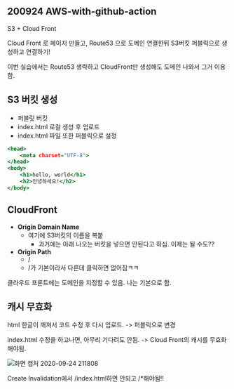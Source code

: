 ## 200924 AWS-with-github-action

S3 + Cloud Front

Cloud Front 로 페이지 만들고, Route53 으로 도메인 연결한뒤 S3버킷 퍼블릭으로 생성하고 연결하기!

이번 실습에서는 Route53 생략하고 CloudFront만 생성해도 도메인 나와서 그거 이용함.



## S3 버킷 생성

- 퍼블릿 버킷
- index.html 로컬 생성 후 업로드
- index.html 파일 또한 퍼블릭으로 설정

```index.html
<head>
    <meta charset="UTF-8">
</head>
<body>
	<h1>hello, world</h1>
	<h2>안녕하세요!</h2>
</body>
```



## CloudFront

- **Origin Domain Name** 
  - 여기에 S3버킷의 이름을 복붙
    - 과거에는 아래 나오는 버킷을 넣으면 안된다고 하심. 이제는 될 수도??
- **Origin Path**
  - /
  - /가 기본이라서 다른데 클릭하면 없어짐ㅋㅋ



클라우드 프론트에는 도메인을 지정할 수 있음. 나는 기본으로 함.



## 캐시 무효화

html 한글이 깨져서 코드 수정 후 다시 업로드. -> 퍼블릭으로 변경

index.html 수정을 하고나면, 아무리 기다려도 안됨. -> Cloud Front의 캐시를 무효화해야됨.

![화면 캡처 2020-09-24 211808](https://user-images.githubusercontent.com/44438366/94156721-5d8bbd80-febb-11ea-9fb6-fd23cb0f218d.png)

Create Invalidation에서  /index.html하면 안되고 /*해야됨!!


